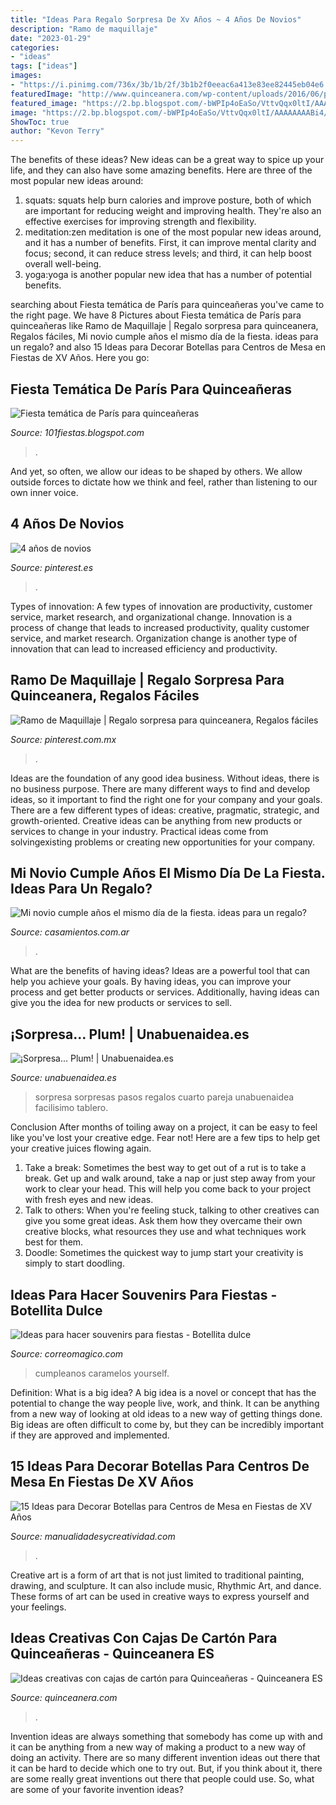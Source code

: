 ```yaml
---
title: "Ideas Para Regalo Sorpresa De Xv Años ~ 4 Años De Novios"
description: "Ramo de maquillaje"
date: "2023-01-29"
categories:
- "ideas"
tags: ["ideas"]
images:
- "https://i.pinimg.com/736x/3b/1b/2f/3b1b2f0eeac6a413e83ee82445eb04e6.jpg"
featuredImage: "http://www.quinceanera.com/wp-content/uploads/2016/06/paris-cardbox.jpg"
featured_image: "https://2.bp.blogspot.com/-bWPIp4oEaSo/VttvQqx0ltI/AAAAAAAABi4/WrboapTupCQ/s1600/paris%2Bparty%2B5.png"
image: "https://2.bp.blogspot.com/-bWPIp4oEaSo/VttvQqx0ltI/AAAAAAAABi4/WrboapTupCQ/s1600/paris%2Bparty%2B5.png"
ShowToc: true
author: "Kevon Terry"
---
```



The benefits of these ideas?
New ideas can be a great way to spice up your life, and they can also have some amazing benefits. Here are three of the most popular new ideas around: 
1. squats: squats help burn calories and improve posture, both of which are important for reducing weight and improving health. They're also an effective exercises for improving strength and flexibility. 
2. meditation:zen meditation is one of the most popular new ideas around, and it has a number of benefits. First, it can improve mental clarity and focus; second, it can reduce stress levels; and third, it can help boost overall well-being. 
3. yoga:yoga is another popular new idea that has a number of potential benefits.

	

		
searching about Fiesta temática de París para quinceañeras you've came to the right page. We have 8 Pictures about Fiesta temática de París para quinceañeras like Ramo de Maquillaje | Regalo sorpresa para quinceanera, Regalos fáciles, Mi novio cumple años el mismo día de la fiesta. ideas para un regalo? and also 15 Ideas para Decorar Botellas para Centros de Mesa en Fiestas de XV Años. Here you go:
		
    
## Fiesta Temática De París Para Quinceañeras

<img loading=lazy src="https://2.bp.blogspot.com/-bWPIp4oEaSo/VttvQqx0ltI/AAAAAAAABi4/WrboapTupCQ/s1600/paris%2Bparty%2B5.png" onerror="this.onerror=null;this.src='https://tse2.mm.bing.net/th?id=OIP.rDy915KqkAzvaFje4x7T-gHaHa&amp;pid=15.1';" alt="Fiesta temática de París para quinceañeras">

_Source: 101fiestas.blogspot.com_

>. 

	

And yet, so often, we allow our ideas to be shaped by others. We allow outside forces to dictate how we think and feel, rather than listening to our own inner voice.

    
## 4 Años De Novios

<img loading=lazy src="https://i.pinimg.com/736x/3b/1b/2f/3b1b2f0eeac6a413e83ee82445eb04e6.jpg" onerror="this.onerror=null;this.src='https://tse1.mm.bing.net/th?id=OIP.hctTvocf8LY5CT8n2NSWFgHaJ3&amp;pid=15.1';" alt="4 años de novios">

_Source: pinterest.es_

>. 

	

Types of innovation: A few types of innovation are productivity, customer service, market research, and organizational change.
Innovation is a process of change that leads to increased productivity, quality customer service, and market research. Organization change is another type of innovation that can lead to increased efficiency and productivity.

    
## Ramo De Maquillaje | Regalo Sorpresa Para Quinceanera, Regalos Fáciles

<img loading=lazy src="https://i.pinimg.com/736x/91/30/db/9130db0d525c8a300a45774d3b2ddc27.jpg" onerror="this.onerror=null;this.src='https://tse2.mm.bing.net/th?id=OIP.LdPIEiSu5gtltv9pUolKUgHaKw&amp;pid=15.1';" alt="Ramo de Maquillaje | Regalo sorpresa para quinceanera, Regalos fáciles">

_Source: pinterest.com.mx_

>. 

	

Ideas are the foundation of any good idea business. Without ideas, there is no business purpose. There are many different ways to find and develop ideas, so it important to find the right one for your company and your goals. There are a few different types of ideas: creative, pragmatic, strategic, and growth-oriented. Creative ideas can be anything from new products or services to change in your industry. Practical ideas come from solvingexisting problems or creating new opportunities for your company.

    
## Mi Novio Cumple Años El Mismo Día De La Fiesta. Ideas Para Un Regalo?

<img loading=lazy src="https://cdn0.casamientos.com.ar/usr/9/5/0/0/cfb_148985.jpg" onerror="this.onerror=null;this.src='https://tse2.mm.bing.net/th?id=OIP.-uyLrqEOlIyaiClLDN__nQHaJ4&amp;pid=15.1';" alt="Mi novio cumple años el mismo día de la fiesta. ideas para un regalo?">

_Source: casamientos.com.ar_

>. 

	

What are the benefits of having ideas?
Ideas are a powerful tool that can help you achieve your goals. By having ideas, you can improve your process and get better products or services. Additionally, having ideas can give you the idea for new products or services to sell.

    
## ¡Sorpresa... Plum! | Unabuenaidea.es

<img loading=lazy src="https://unabuenaidea.es/wp-content/uploads/2016/05/sorpresas-de-cumpleaños-originales-globos.jpg" onerror="this.onerror=null;this.src='https://tse4.mm.bing.net/th?id=OIP.BVBfJY_gvaLROQHLckxXCgHaFj&amp;pid=15.1';" alt="¡Sorpresa... Plum! | Unabuenaidea.es">

_Source: unabuenaidea.es_

>sorpresa sorpresas pasos regalos cuarto pareja unabuenaidea facilisimo tablero. 

	

Conclusion
After months of toiling away on a project, it can be easy to feel like you've lost your creative edge. Fear not! Here are a few tips to help get your creative juices flowing again.
1. Take a break: Sometimes the best way to get out of a rut is to take a break. Get up and walk around, take a nap or just step away from your work to clear your head. This will help you come back to your project with fresh eyes and new ideas.
2. Talk to others: When you're feeling stuck, talking to other creatives can give you some great ideas. Ask them how they overcame their own creative blocks, what resources they use and what techniques work best for them.
3. Doodle: Sometimes the quickest way to jump start your creativity is simply to start doodling.

    
## Ideas Para Hacer Souvenirs Para Fiestas - Botellita Dulce

<img loading=lazy src="http://www.correomagico.com/cumpleanos/imagenes/souv-1.jpg" onerror="this.onerror=null;this.src='https://tse1.mm.bing.net/th?id=OIP.8Wm4r9P2n8YvOdDP7xPxgwHaE5&amp;pid=15.1';" alt="Ideas para hacer souvenirs para fiestas - Botellita dulce">

_Source: correomagico.com_

>cumpleanos caramelos yourself. 

	

Definition: What is a big idea?
A big idea is a novel or concept that has the potential to change the way people live, work, and think. It can be anything from a new way of looking at old ideas to a new way of getting things done. Big ideas are often difficult to come by, but they can be incredibly important if they are approved and implemented.

    
## 15 Ideas Para Decorar Botellas Para Centros De Mesa En Fiestas De XV Años

<img loading=lazy src="http://manualidadesycreatividad.com/wp-content/uploads/2017/07/decorar-botellas-xv-13.jpg" onerror="this.onerror=null;this.src='https://tse2.mm.bing.net/th?id=OIP.0r8gUmJuhZx14lSsu8eT-gHaQa&amp;pid=15.1';" alt="15 Ideas para Decorar Botellas para Centros de Mesa en Fiestas de XV Años">

_Source: manualidadesycreatividad.com_

>. 

	

Creative art is a form of art that is not just limited to traditional painting, drawing, and sculpture. It can also include music, Rhythmic Art, and dance. These forms of art can be used in creative ways to express yourself and your feelings.

    
## Ideas Creativas Con Cajas De Cartón Para Quinceañeras - Quinceanera ES

<img loading=lazy src="http://www.quinceanera.com/wp-content/uploads/2016/06/paris-cardbox.jpg" onerror="this.onerror=null;this.src='https://tse1.mm.bing.net/th?id=OIP.qL3Mn4_eVFFwRAJ6qnJIlwHaMf&amp;pid=15.1';" alt="Ideas creativas con cajas de cartón para Quinceañeras - Quinceanera ES">

_Source: quinceanera.com_

>. 

	

Invention ideas are always something that somebody has come up with and it can be anything from a new way of making a product to a new way of doing an activity. There are so many different invention ideas out there that it can be hard to decide which one to try out. But, if you think about it, there are some really great inventions out there that people could use. So, what are some of your favorite invention ideas?

